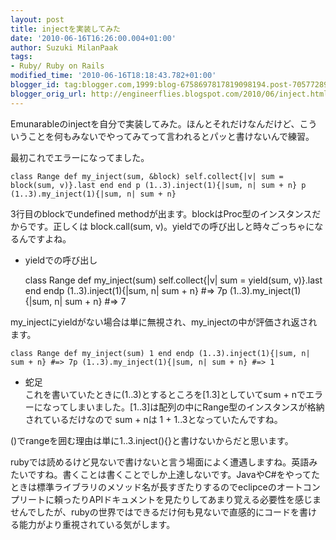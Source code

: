 ```yaml
---
layout: post
title: injectを実装してみた
date: '2010-06-16T16:26:00.004+01:00'
author: Suzuki MilanPaak
tags:
- Ruby/ Ruby on Rails
modified_time: '2010-06-16T18:18:43.782+01:00'
blogger_id: tag:blogger.com,1999:blog-6758697817819098194.post-7057728967668304908
blogger_orig_url: http://engineerflies.blogspot.com/2010/06/inject.html
---
```


Emunarableのinjectを自分で実装してみた。ほんとそれだけなんだけど、こういうことを何もみないでやってみてって言われるとパッと書けないんで練習。  
  
最初これでエラーになってました。

    class Range def my_inject(sum, &block) self.collect{|v| sum = block(sum, v)}.last end end p (1..3).inject(1){|sum, n| sum + n} p (1..3).my_inject(1){|sum, n| sum + n}

  
3行目のblockでundefined methodが出ます。blockはProc型のインスタンスだからです。正しくは block.call(sum, v)。yieldでの呼び出しと時々ごっちゃになるんですよね。  
  
- yieldでの呼び出し  

    class Range def my_inject(sum) self.collect{|v| sum = yield(sum, v)}.last end endp (1..3).inject(1){|sum, n| sum + n} #=> 7p (1..3).my_inject(1){|sum, n| sum + n} #=> 7

  
  
my\_injectにyieldがない場合は単に無視され、my\_injectの中が評価され返されます。  
  

    class Range def my_inject(sum) 1 end endp (1..3).inject(1){|sum, n| sum + n} #=> 7p (1..3).my_inject(1){|sum, n| sum + n} #=> 1

  
  
  
- 蛇足  
これを書いていたときに(1..3)とするところを[1.3]としていてsum + nでエラーになってしまいました。[1..3]は配列の中にRange型のインスタンスが格納されているだけなので sum + nは 1 + 1..3となっていたんですね。  
  
()でrangeを囲む理由は単に1..3.inject(){}と書けないからだと思います。  
  
rubyでは読めるけど見ないで書けないと言う場面によく遭遇しますね。英語みたいですね。書くことは書くことでしか上達しないです。JavaやC#をやってたときは標準ライブラリのメソッド名が長すぎたりするのでeclipceのオートコンプリートに頼ったりAPIドキュメントを見たりしてあまり覚える必要性を感じませんでしたが、rubyの世界ではできるだけ何も見ないで直感的にコードを書ける能力がより重視されている気がします。